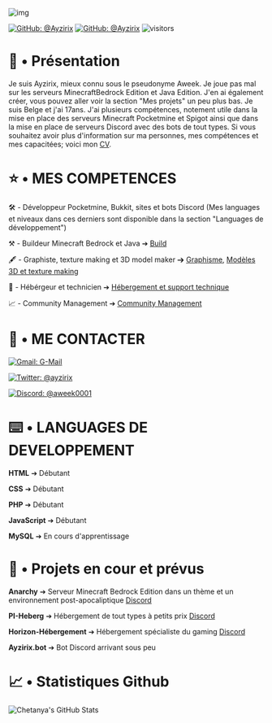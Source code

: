![img](https://cdn.discordapp.com/attachments/928644758560194620/929118396107337799/1641589471450.png)

[![GitHub: @Ayzirix](https://img.shields.io/github/followers/Ayzirix?label=follow&style=social)](https://github.com/Ayzirix)
[![GitHub: @Ayzirix](https://img.shields.io/github/stars/:user/:repo?style=social)](https://github.com/Ayzirix)
![visitors](https://visitor-badge.glitch.me/badge?page_id=Ayzirix)

# 📜 • Présentation

Je suis Ayzirix, mieux connu sous le pseudonyme Aweek. Je joue pas mal sur les serveurs MinecraftBedrock Edition et Java Edition. J'en ai également créer, vous pouvez aller voir la section "Mes projets" un peu plus bas. Je suis Belge et j'ai 17ans. J'ai plusieurs compétences, notement utile dans la mise en place des serveurs Minecraft Pocketmine et Spigot ainsi que dans la mise en place de serveurs Discord avec des bots de tout types. Si vous souhaitez avoir plus d'information sur ma personnes, mes compétences et mes capacitées; voici mon [CV](https://github.com/Ayzirix/Curiculum-Vitae).

# ⭐️ • MES COMPETENCES

🛠 - Développeur Pocketmine, Bukkit, sites et bots Discord (Mes languages et niveaux dans ces derniers sont disponible dans la section "Languages de développement")

⚒ - Buildeur Minecraft Bedrock et Java ➔ [Build](https://github.com/Ayzirix/Builds-Minecraft)

🖋 - Graphiste, texture making et 3D model maker ➔ [Graphisme](https://github.com/Ayzirix/Graphisme), [Modèles 3D et texture making](https://github.com/Ayzirix/Textures-Minecraft-et-modeles-3D)

💾 - Hébérgeur et technicien ➔ [Hébergement et support technique](https://github.com/Ayzirix/Hebergement)

📈 - Community Management ➔ [Community Management](https://github.com/Ayzirix/Community-Management)

# 📱 • ME CONTACTER

[![Gmail: G-Mail](https://img.shields.io/badge/Gmail-ayzirix@gmail.com-white)](ayzirix@gmail.com)

[![Twitter: @ayzirix](https://img.shields.io/badge/Twitter-ayzirix-9cf)](https://twitter.com/@ayzirix)

[![Discord: @aweek0001](https://img.shields.io/badge/Discord-server-blue)](https://discord.gg/uEVRupPrr5) 

# ⌨️ • LANGUAGES DE DEVELOPPEMENT

**HTML** ➔ Débutant

**CSS** ➔ Débutant

**PHP** ➔ Débutant

**JavaScript** ➔ Débutant

**MySQL** ➔ En cours d'apprentissage

# 📂 • Projets en cour et prévus

**Anarchy** ➔ Serveur Minecraft Bedrock Edition dans un thème et un environnement post-apocaliptique [Discord](https://discord.gg/AdvgKwVCtf)

**PI-Heberg** ➔ Hébergement de tout types à petits prix [Discord](https://discord.gg/BJM4bpfkRm)

**Horizon-Hébergement** ➔ Hébergement spécialiste du gaming [Discord](https://discord.gg/8bMASNgWS3)

**Ayzirix.bot** ➔ Bot Discord arrivant sous peu

# 📈 • Statistiques Github

![Chetanya's GitHub Stats](https://github-readme-stats.vercel.app/api?username=Ayzirix&hide=["issues"]&show_icons=true)
